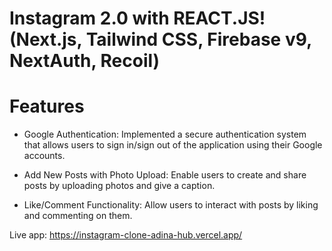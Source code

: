 # Instagram 2.0 with REACT.JS! (Next.js, Tailwind CSS, Firebase v9, NextAuth, Recoil)

# Features
* Google Authentication: Implemented a secure authentication system that allows users to sign in/sign out of the application using their Google accounts.

* Add New Posts with Photo Upload: Enable users to create and share posts by uploading photos and give a caption. 

* Like/Comment Functionality: Allow users to interact with posts by liking and commenting on them. 

Live app: https://instagram-clone-adina-hub.vercel.app/
